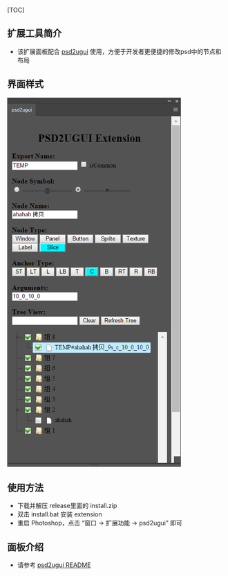 [TOC]



## 扩展工具简介

* 该扩展面板配合 [psd2ugui](https://github.com/tylearymf/psd2ugui) 使用，方便于开发者更便捷的修改psd中的节点和布局



## 界面样式

![image-20200504164744503](Images/image-20200504164744503.png)





## 使用方法

* 下载并解压 release里面的 install.zip
* 双击 install.bat 安装 extension
* 重启 Photoshop，点击 “窗口 -> 扩展功能 -> psd2ugui” 即可



## 面板介绍

* 请参考 [psd2ugui README](https://github.com/tylearymf/psd2ugui/blob/master/README.md) 

